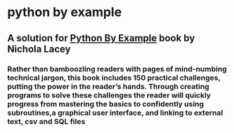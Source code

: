 # python by example

## A solution for [Python By Example](https://www.amazon.com/Python-Example-Learning-Program-Challenges/dp/1108716830) book by Nichola Lacey 

### Rather than bamboozling readers with pages of mind-numbing technical jargon, this book includes 150 practical challenges, putting the power in the reader’s hands. Through creating programs to solve these challenges the reader will quickly progress from mastering the basics to confidently using subroutines,a graphical user interface, and linking to external text, csv and SQL files
